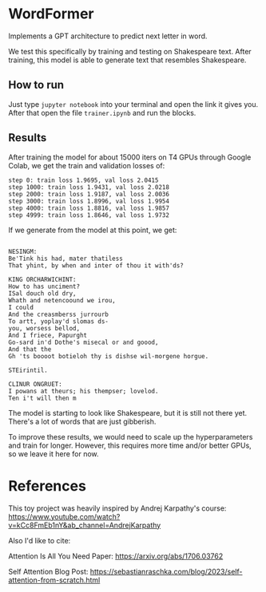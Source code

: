 # WordFormer
Implements a GPT architecture to predict next letter in word.

We test this specifically by training and testing on Shakespeare text. After
training, this model is able to generate text that resembles Shakespeare.

## How to run
Just type `jupyter notebook` into your terminal and open the link it gives you.
After that open the file `trainer.ipynb` and run the blocks. 

## Results
After training the model for about 15000 iters on T4 GPUs through Google Colab,
we get the train and validation losses of:

```
step 0: train loss 1.9695, val loss 2.0415
step 1000: train loss 1.9431, val loss 2.0218
step 2000: train loss 1.9187, val loss 2.0036
step 3000: train loss 1.8996, val loss 1.9954
step 4000: train loss 1.8816, val loss 1.9857
step 4999: train loss 1.8646, val loss 1.9732
```

If we generate from the model at this point, we get:

```

NESINGM:
Be'Tink his had, mater thatiless
That yhint, by when and inter of thou it with'ds?

KING ORCHARWICHINT:
How to has unciment?
ISal douch old dry,
Whath and netencoound we irou,
I could
And the creasmberss jurrourb
To artt, yoplay'd slomas ds-
you, worsess bellod,
And I friece, Papurght
Go-sard in'd Dothe's misecal or and goood,
And that the
Gh 'ts boooot botieloh thy is dishse wil-morgene horgue.

STEirintil.

CLINUR ONGRUET:
I powans at theurs; his thempser; lovelod.
Ten i't will then m
```

The model is starting to look like Shakespeare, but it is still not there yet.
There's a lot of words that are just gibberish.

To improve these results, we would need to scale up the hyperparameters and
train for longer. However, this requires more time and/or better GPUs, so we
leave it here for now.


# References
This toy project was heavily inspired by Andrej Karpathy's course:
https://www.youtube.com/watch?v=kCc8FmEb1nY&ab_channel=AndrejKarpathy

Also I'd like to cite:

Attention Is All You Need Paper: https://arxiv.org/abs/1706.03762

Self Attention Blog Post: https://sebastianraschka.com/blog/2023/self-attention-from-scratch.html
